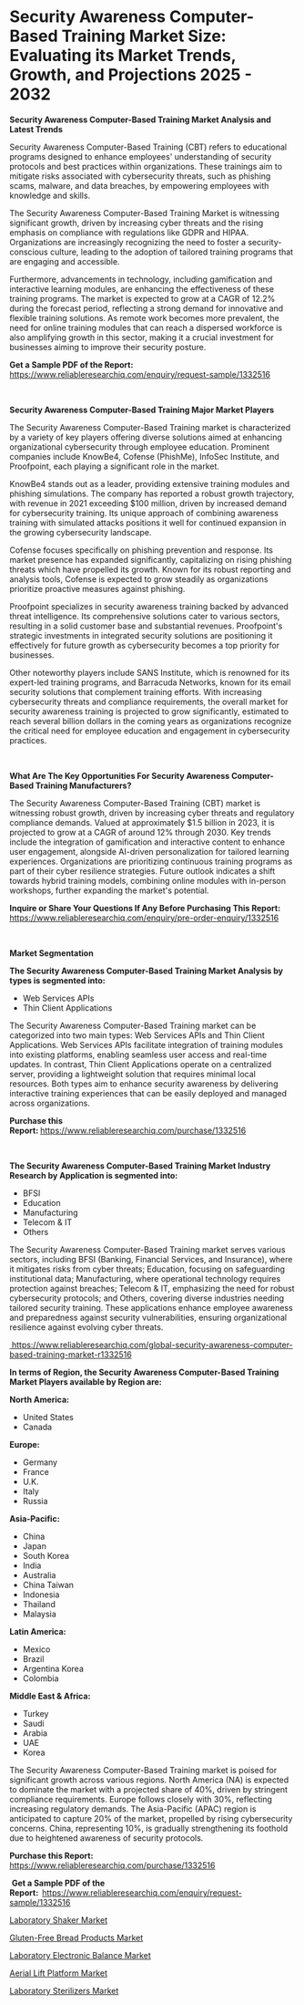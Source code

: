 <p><h1>Security Awareness Computer-Based Training Market Size: Evaluating its Market Trends, Growth, and Projections 2025 - 2032</h1></p><p><strong>Security Awareness Computer-Based Training Market Analysis and Latest Trends</strong></p>
<p><p>Security Awareness Computer-Based Training (CBT) refers to educational programs designed to enhance employees' understanding of security protocols and best practices within organizations. These trainings aim to mitigate risks associated with cybersecurity threats, such as phishing scams, malware, and data breaches, by empowering employees with knowledge and skills. </p><p>The Security Awareness Computer-Based Training Market is witnessing significant growth, driven by increasing cyber threats and the rising emphasis on compliance with regulations like GDPR and HIPAA. Organizations are increasingly recognizing the need to foster a security-conscious culture, leading to the adoption of tailored training programs that are engaging and accessible. </p><p>Furthermore, advancements in technology, including gamification and interactive learning modules, are enhancing the effectiveness of these training programs. The market is expected to grow at a CAGR of 12.2% during the forecast period, reflecting a strong demand for innovative and flexible training solutions. As remote work becomes more prevalent, the need for online training modules that can reach a dispersed workforce is also amplifying growth in this sector, making it a crucial investment for businesses aiming to improve their security posture.</p></p>
<p><strong>Get a Sample PDF of the Report:&nbsp;</strong> <a href="https://www.reliableresearchiq.com/enquiry/request-sample/1332516?utm_campaign=3494&utm_medium=2&utm_source=Github&utm_content=ia&utm_term=24032025&utm_id=security-awareness-computer-based-training">https://www.reliableresearchiq.com/enquiry/request-sample/1332516</a></p>
<p>&nbsp;</p>
<p><strong>Security Awareness Computer-Based Training Major Market Players</strong></p>
<p><p>The Security Awareness Computer-Based Training market is characterized by a variety of key players offering diverse solutions aimed at enhancing organizational cybersecurity through employee education. Prominent companies include KnowBe4, Cofense (PhishMe), InfoSec Institute, and Proofpoint, each playing a significant role in the market.</p><p>KnowBe4 stands out as a leader, providing extensive training modules and phishing simulations. The company has reported a robust growth trajectory, with revenue in 2021 exceeding $100 million, driven by increased demand for cybersecurity training. Its unique approach of combining awareness training with simulated attacks positions it well for continued expansion in the growing cybersecurity landscape.</p><p>Cofense focuses specifically on phishing prevention and response. Its market presence has expanded significantly, capitalizing on rising phishing threats which have propelled its growth. Known for its robust reporting and analysis tools, Cofense is expected to grow steadily as organizations prioritize proactive measures against phishing.</p><p>Proofpoint specializes in security awareness training backed by advanced threat intelligence. Its comprehensive solutions cater to various sectors, resulting in a solid customer base and substantial revenues. Proofpoint's strategic investments in integrated security solutions are positioning it effectively for future growth as cybersecurity becomes a top priority for businesses.</p><p>Other noteworthy players include SANS Institute, which is renowned for its expert-led training programs, and Barracuda Networks, known for its email security solutions that complement training efforts. With increasing cybersecurity threats and compliance requirements, the overall market for security awareness training is projected to grow significantly, estimated to reach several billion dollars in the coming years as organizations recognize the critical need for employee education and engagement in cybersecurity practices.</p></p>
<p>&nbsp;</p>
<p><strong>What Are The Key Opportunities For Security Awareness Computer-Based Training Manufacturers?</strong></p>
<p><p>The Security Awareness Computer-Based Training (CBT) market is witnessing robust growth, driven by increasing cyber threats and regulatory compliance demands. Valued at approximately $1.5 billion in 2023, it is projected to grow at a CAGR of around 12% through 2030. Key trends include the integration of gamification and interactive content to enhance user engagement, alongside AI-driven personalization for tailored learning experiences. Organizations are prioritizing continuous training programs as part of their cyber resilience strategies. Future outlook indicates a shift towards hybrid training models, combining online modules with in-person workshops, further expanding the market's potential.</p></p>
<p><strong>Inquire or Share Your Questions If Any Before Purchasing This Report:</strong> <a href="https://www.reliableresearchiq.com/enquiry/pre-order-enquiry/1332516?utm_campaign=3494&utm_medium=2&utm_source=Github&utm_content=ia&utm_term=24032025&utm_id=security-awareness-computer-based-training">https://www.reliableresearchiq.com/enquiry/pre-order-enquiry/1332516</a></p>
<p>&nbsp;</p>
<p><strong>Market Segmentation</strong></p>
<p><strong>The Security Awareness Computer-Based Training Market Analysis by types is segmented into:</strong></p>
<p><ul><li>Web Services APIs</li><li>Thin Client Applications</li></ul></p>
<p><p>The Security Awareness Computer-Based Training market can be categorized into two main types: Web Services APIs and Thin Client Applications. Web Services APIs facilitate integration of training modules into existing platforms, enabling seamless user access and real-time updates. In contrast, Thin Client Applications operate on a centralized server, providing a lightweight solution that requires minimal local resources. Both types aim to enhance security awareness by delivering interactive training experiences that can be easily deployed and managed across organizations.</p></p>
<p><strong>Purchase this Report:&nbsp;</strong><a href="https://www.reliableresearchiq.com/purchase/1332516?utm_campaign=3494&utm_medium=2&utm_source=Github&utm_content=ia&utm_term=24032025&utm_id=security-awareness-computer-based-training">https://www.reliableresearchiq.com/purchase/1332516</a></p>
<p>&nbsp;</p>
<p><strong>The Security Awareness Computer-Based Training Market Industry Research by Application is segmented into:</strong></p>
<p><ul><li>BFSI</li><li>Education</li><li>Manufacturing</li><li>Telecom & IT</li><li>Others</li></ul></p>
<p><p>The Security Awareness Computer-Based Training market serves various sectors, including BFSI (Banking, Financial Services, and Insurance), where it mitigates risks from cyber threats; Education, focusing on safeguarding institutional data; Manufacturing, where operational technology requires protection against breaches; Telecom & IT, emphasizing the need for robust cybersecurity protocols; and Others, covering diverse industries needing tailored security training. These applications enhance employee awareness and preparedness against security vulnerabilities, ensuring organizational resilience against evolving cyber threats.</p></p>
<p><a href="https://www.reliableresearchiq.com/global-security-awareness-computer-based-training-market-r1332516?utm_campaign=3494&utm_medium=2&utm_source=Github&utm_content=ia&utm_term=24032025&utm_id=security-awareness-computer-based-training">&nbsp;https://www.reliableresearchiq.com/global-security-awareness-computer-based-training-market-r1332516</a></p>
<p><strong>In terms of Region, the Security Awareness Computer-Based Training Market Players available by Region are:</strong></p>
<p>
    <p> <strong> North America: </strong>
        <ul>
            <li>United States</li>
            <li>Canada</li>
        </ul>
        </p> 
    <p> <strong> Europe: </strong>
        <ul>
            <li>Germany</li>
            <li>France</li>
            <li>U.K.</li>
            <li>Italy</li>
            <li>Russia</li>
        </ul>
        </p> 
    <p> <strong> Asia-Pacific: </strong>
        <ul>
            <li>China</li>
            <li>Japan</li>
            <li>South Korea</li>
            <li>India</li>
            <li>Australia</li>
            <li>China Taiwan</li>
            <li>Indonesia</li>
            <li>Thailand</li>
            <li>Malaysia</li>
        </ul>
        </p> 
    <p> <strong> Latin America: </strong>
        <ul>
            <li>Mexico</li>
            <li>Brazil</li>
            <li>Argentina Korea</li>
            <li>Colombia</li>
        </ul>
        </p> 
    <p> <strong> Middle East & Africa: </strong>
        <ul>
            <li>Turkey</li>
            <li>Saudi</li>
            <li>Arabia</li>
            <li>UAE</li>
            <li>Korea</li>
        </ul>
    </p>
    </p>
<p><p>The Security Awareness Computer-Based Training market is poised for significant growth across various regions. North America (NA) is expected to dominate the market with a projected share of 40%, driven by stringent compliance requirements. Europe follows closely with 30%, reflecting increasing regulatory demands. The Asia-Pacific (APAC) region is anticipated to capture 20% of the market, propelled by rising cybersecurity concerns. China, representing 10%, is gradually strengthening its foothold due to heightened awareness of security protocols.</p></p>
<p><strong>Purchase this Report: </strong><a href="https://www.reliableresearchiq.com/purchase/1332516?utm_campaign=3494&utm_medium=2&utm_source=Github&utm_content=ia&utm_term=24032025&utm_id=security-awareness-computer-based-training">https://www.reliableresearchiq.com/purchase/1332516</a></p>
<p>&nbsp;<strong>Get a Sample PDF of the Report:&nbsp;&nbsp;</strong><a href="https://www.reliableresearchiq.com/enquiry/request-sample/1332516?utm_campaign=3494&utm_medium=2&utm_source=Github&utm_content=ia&utm_term=24032025&utm_id=security-awareness-computer-based-training">https://www.reliableresearchiq.com/enquiry/request-sample/1332516</a></p>
<p><strong></strong></p>
<p><p><a href="https://www.linkedin.com/pulse/laboratory-shakermarketinsightsmarketsizeandgrowthprospectswithanestimatedcagrof83from2025to2032-ofn6e?utm_campaign=3494&utm_medium=2&utm_source=Github&utm_content=ia&utm_term=24032025&utm_id=security-awareness-computer-based-training">Laboratory Shaker Market</a></p><p><a href="https://github.com/popoialraih3/Market-Research-Report-List-1/blob/main/gluten-free-bread-products-market.md?utm_campaign=3494&utm_medium=2&utm_source=Github&utm_content=ia&utm_term=24032025&utm_id=security-awareness-computer-based-training">Gluten-Free Bread Products Market</a></p><p><a href="https://www.linkedin.com/pulse/laboratory-electronic-balance-revenue-growth-report-2025--hkpbe?utm_campaign=3494&utm_medium=2&utm_source=Github&utm_content=ia&utm_term=24032025&utm_id=security-awareness-computer-based-training">Laboratory Electronic Balance Market</a></p><p><a href="https://www.linkedin.com/pulse/aerial-lift-platform-market-analysis-report-global-insights-sijme?utm_campaign=3494&utm_medium=2&utm_source=Github&utm_content=ia&utm_term=24032025&utm_id=security-awareness-computer-based-training">Aerial Lift Platform Market</a></p><p><a href="https://www.linkedin.com/pulse/comprehensive-examination-laboratory-sterilizers-market-basis-q0ufe?utm_campaign=3494&utm_medium=2&utm_source=Github&utm_content=ia&utm_term=24032025&utm_id=security-awareness-computer-based-training">Laboratory Sterilizers Market</a></p></p>